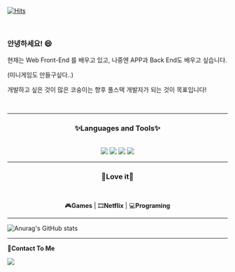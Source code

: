 [![Hits](https://hits.seeyoufarm.com/api/count/incr/badge.svg?url=https%3A%2F%2Fgithub.com%2Febichu01&count_bg=%23E719FFD0&title_bg=%23555555&icon=waze.svg&icon_color=%23E7E7E7&title=hits&edge_flat=false)](https://hits.seeyoufarm.com)



</br>

### 안녕하세요! 😄
 현재는 Web Front-End 를 배우고 있고, 나중엔 APP과 Back End도 배우고 싶습니다. 
 
 (미니게임도 만들구싶다..)
 
 
 개발하고 싶은 것이 많은 코숭이는 향후 풀스택 개발자가 되는 것이 목표입니다!
 
 </br>

___


<div align=center>  

  
### ✨Languages and Tools✨
  </br>
  
  
   <img src="https://img.shields.io/badge/HTML5-4e4e4e?style={스타일}&logo=HTML5&logoColor=E34F26"/>
   <img src="https://img.shields.io/badge/CSS-4e4e4e?style={스타일}&logo=CSS3&logoColor=1572B6"/>
   <img src="https://img.shields.io/badge/JavaScript-4e4e4e?style={스타일}&logo=JavaScript&logoColor=7DF1E"/>
   <img src="https://img.shields.io/badge/Firebase-4e4e4e?style={스타일}&logo=Firebase&logoColor=FFCA28"/>
</div>

___

<div align=center>  
  
### 💖Love it💖
 
  </br>
    
 🎮**Games** | 🎞**Netflix** | 💻**Programing**
</div>

___  


![Anurag's GitHub stats](https://github-readme-stats.vercel.app/api?username=ebichu01&show_icons=true&theme=midnight-purple
)


___
**📩Contact To Me**


<a href="mailto:mangoya812@gmail.com">
  <img src="https://img.shields.io/badge/Gmail-EA4335?style=flat&logo=Gmail&logoColor=fff&link=mailto:mangoya812@gmail.com"/>
</a> 

